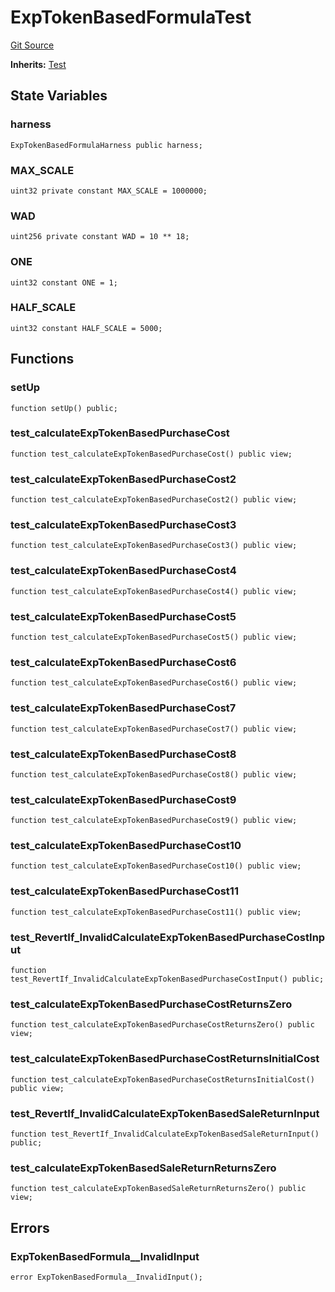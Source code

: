 # ExpTokenBasedFormulaTest
[Git Source](https://github.com/dustinstacy/boncurs/blob/6c025f69156de715812d7a6a70f223cf6541ed15/test/ExpTokenBasedFormula.t.sol)

**Inherits:**
[Test](/lib/forge-std/src/Test.sol/abstract.Test.md)


## State Variables
### harness

```solidity
ExpTokenBasedFormulaHarness public harness;
```


### MAX_SCALE

```solidity
uint32 private constant MAX_SCALE = 1000000;
```


### WAD

```solidity
uint256 private constant WAD = 10 ** 18;
```


### ONE

```solidity
uint32 constant ONE = 1;
```


### HALF_SCALE

```solidity
uint32 constant HALF_SCALE = 5000;
```


## Functions
### setUp


```solidity
function setUp() public;
```

### test_calculateExpTokenBasedPurchaseCost


```solidity
function test_calculateExpTokenBasedPurchaseCost() public view;
```

### test_calculateExpTokenBasedPurchaseCost2


```solidity
function test_calculateExpTokenBasedPurchaseCost2() public view;
```

### test_calculateExpTokenBasedPurchaseCost3


```solidity
function test_calculateExpTokenBasedPurchaseCost3() public view;
```

### test_calculateExpTokenBasedPurchaseCost4


```solidity
function test_calculateExpTokenBasedPurchaseCost4() public view;
```

### test_calculateExpTokenBasedPurchaseCost5


```solidity
function test_calculateExpTokenBasedPurchaseCost5() public view;
```

### test_calculateExpTokenBasedPurchaseCost6


```solidity
function test_calculateExpTokenBasedPurchaseCost6() public view;
```

### test_calculateExpTokenBasedPurchaseCost7


```solidity
function test_calculateExpTokenBasedPurchaseCost7() public view;
```

### test_calculateExpTokenBasedPurchaseCost8


```solidity
function test_calculateExpTokenBasedPurchaseCost8() public view;
```

### test_calculateExpTokenBasedPurchaseCost9


```solidity
function test_calculateExpTokenBasedPurchaseCost9() public view;
```

### test_calculateExpTokenBasedPurchaseCost10


```solidity
function test_calculateExpTokenBasedPurchaseCost10() public view;
```

### test_calculateExpTokenBasedPurchaseCost11


```solidity
function test_calculateExpTokenBasedPurchaseCost11() public view;
```

### test_RevertIf_InvalidCalculateExpTokenBasedPurchaseCostInput


```solidity
function test_RevertIf_InvalidCalculateExpTokenBasedPurchaseCostInput() public;
```

### test_calculateExpTokenBasedPurchaseCostReturnsZero


```solidity
function test_calculateExpTokenBasedPurchaseCostReturnsZero() public view;
```

### test_calculateExpTokenBasedPurchaseCostReturnsInitialCost


```solidity
function test_calculateExpTokenBasedPurchaseCostReturnsInitialCost() public view;
```

### test_RevertIf_InvalidCalculateExpTokenBasedSaleReturnInput


```solidity
function test_RevertIf_InvalidCalculateExpTokenBasedSaleReturnInput() public;
```

### test_calculateExpTokenBasedSaleReturnReturnsZero


```solidity
function test_calculateExpTokenBasedSaleReturnReturnsZero() public view;
```

## Errors
### ExpTokenBasedFormula__InvalidInput

```solidity
error ExpTokenBasedFormula__InvalidInput();
```

